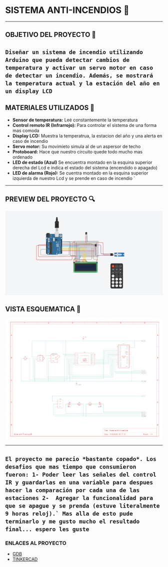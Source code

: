 # SISTEMA ANTI-INCENDIOS 🚨

---

## OBJETIVO DEL PROYECTO 📑
``
Diseñar un sistema de incendio utilizando Arduino que pueda
detectar cambios de temperatura y activar un servo motor en caso de detectar un incendio.
Además, se mostrará la temperatura actual y la estación del año en un display LCD
``
---

## MATERIALES UTILIZADOS 🔧
- **Sensor de temperatura:** Leé constantemente la temperatura 
- **Control remoto IR (Infrarrojo):** Para controlar el sistema de una forma mas comoda
- **Display LCD:** Muestra la temperatrua, la estacion del año y una alerta en caso de incendio
- **Servo motor:** Su movimieto simula al de un aspersor de techo
- **Protoboard:** Hace que nuestro circuito quede todo mucho mas ordenado
- **LED de estado (Azul)**  Se encuentra montado en la esquina superior derecha del Lcd e indica el estado del sistema (encendido o apagado)
- **LED de alarma (Rojo):** Se cuentra montado en la esquina superior izquierda de nuestro Lcd y se prende en caso de incendio 
`
---

## PREVIEW DEL PROYECTO 🔍
![img](preview.png)

## VISTA ESQUEMATICA 📐
![img](Vistaesquematica.png) 

---
``
El proyecto me parecio *bastante copado*. Los desafios que mas tiempo que consumieron fueron:
1- Poder leer las señales del control IR y guardarlas en una variable para despues hacer la comparación por cada una de las estaciones
2-  Agregar la funcionalidad para que se apague y se prenda (estuve literalmente 9 horas reloj).`
Mas alla de esto pude terminarlo y me gusto mucho el resultado final... espero les guste 
``
---

### ENLACES AL PROYECTO
 - [GDB](https://onlinegdb.com/HAFM3ZeGAx) 
 - [TINKERCAD](https://onlinegdb.com/HAFM3ZeGAx) 


